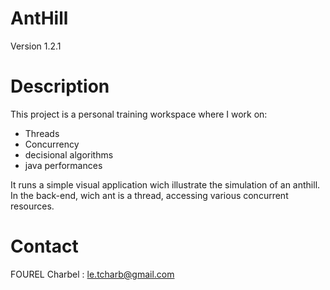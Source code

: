 AntHill
====
Version 1.2.1

Description
==

This project is a personal training workspace where I work on: 
- Threads
- Concurrency
- decisional algorithms
- java performances

It runs a simple visual application wich illustrate the simulation of an anthill. In the back-end, wich ant is a thread, accessing various concurrent resources.



Contact
==
FOUREL Charbel : le.tcharb@gmail.com